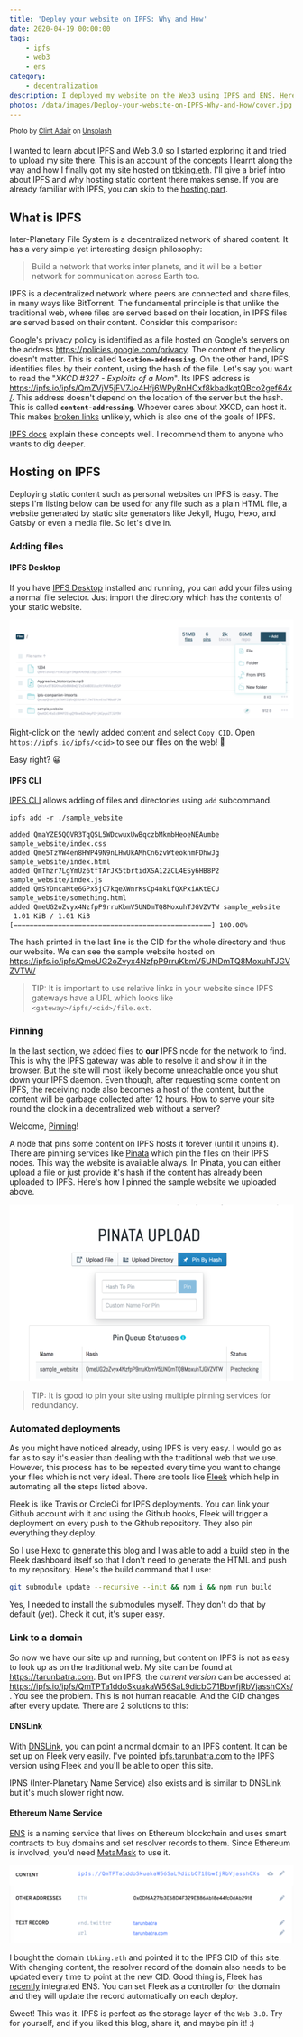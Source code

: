 ```yaml
---
title: 'Deploy your website on IPFS: Why and How'
date: 2020-04-19 00:00:00
tags:
    - ipfs
    - web3
    - ens
category:
    - decentralization
description: I deployed my website on the Web3 using IPFS and ENS. Here I'm detailing why that makes sense and how to do it.
photos: /data/images/Deploy-your-website-on-IPFS-Why-and-How/cover.jpg
---
```


<sup>Photo by [Clint Adair](https://unsplash.com/@clintadair) on [Unsplash](https://unsplash.com)</sup>

I wanted to learn about IPFS and Web 3.0 so I started exploring it and tried to upload my site there. This is an account of the concepts I learnt along the way and how I finally got my site hosted on [tbking.eth][tbking-eth-link]. I'll give a brief intro about IPFS and why hosting static content there makes sense. If you are already familiar with IPFS, you can skip to the [hosting part][hosting-anchor-link].

## What is IPFS

Inter-Planetary File System is a decentralized network of shared content. It has a very simple yet interesting design philosophy:
> Build a network that works inter planets, and it will be a better network for communication across Earth too.

IPFS is a decentralized network where peers are connected and share files, in many ways like BitTorrent. The fundamental principle is that unlike the traditional web, where files are served based on their location, in IPFS files are served based on their content. Consider this comparison:

Google's privacy policy is identified as a file hosted on Google's servers on the address https://policies.google.com/privacy. The content of the policy doesn't matter. This is called **`location-addressing`**.
On the other hand, IPFS identifies files by their content, using the hash of the file. Let's say you want to read the "_XKCD #327 - Exploits of a Mom_". Its IPFS address is https://ipfs.io/ipfs/QmZVjV5jFV7Jo4Hfj6WPyRnHCxf8kbadkqtQBco2gef64x/. This address doesn't depend on the location of the server but the hash. This is called **`content-addressing`**. Whoever cares about XKCD, can host it. This makes [broken links][broken-links-link] unlikely, which is also one of the goals of IPFS.

[IPFS docs][ipfs-docs-link] explain these concepts well. I recommend them to anyone who wants to dig deeper.

## Hosting on IPFS

Deploying static content such as personal websites on IPFS is easy. The steps I'm listing below can be used for any file such as a plain HTML file, a website generated by static site generators like Jekyll, Hugo, Hexo, and Gatsby or even a media file. So let's dive in.

### Adding files

#### IPFS Desktop
If you have [IPFS Desktop][ipfs-desktop-link] installed and running, you can add your files using a normal file selector. Just import the directory which has the contents of your static website.

![Adding file in IPFS Desktop][ipfs-desktop-image]

Right-click on the newly added content and select `Copy CID`. Open `https://ipfs.io/ipfs/<cid>` to see our files on the web! 🚀

Easy right? 😀

 #### IPFS CLI
[IPFS CLI][ipfs-cli-link] allows adding of files and directories using `add` subcommand.
```
ipfs add -r ./sample_website
```
```
added QmaYZE5QQVR3TqQSL5WDcwuxUwBqczbMkmbHeoeNEAumbe sample_website/index.css
added Qme5TzVW4en8HWP49N9nLHwUkAMhCn6zvWteoknmFDhwJg sample_website/index.html
added QmThzr7LgYmUz6tfTArJK5tbrtidXSA12ZCL4ESy6HB8P2 sample_website/index.js
added QmSYDncaMte6GPx5jC7kqeXWnrKsCp4nkLfQXPxiAKtECU sample_website/something.html
added QmeUG2oZvyx4NzfpP9rruKbmV5UNDmTQ8MoxuhTJGVZVTW sample_website
 1.01 KiB / 1.01 KiB [=================================================] 100.00%
 ```

 The hash printed in the last line is the CID for the whole directory and thus our website. We can see the sample website hosted on https://ipfs.io/ipfs/QmeUG2oZvyx4NzfpP9rruKbmV5UNDmTQ8MoxuhTJGVZVTW/


> TIP: It is important to use relative links in your website since IPFS gateways have a URL which looks like `<gateway>/ipfs/<cid>/file.ext`.

### Pinning
In the last section, we added files to **our** IPFS node for the network to find. This is why the IPFS gateway was able to resolve it and show it in the browser. But the site will most likely become unreachable once you shut down your IPFS daemon. Even though, after requesting some content on IPFS, the receiving node also becomes a host of the content, but the content will be garbage collected after 12 hours. How to serve your site round the clock in a decentralized web without a server?

Welcome, [Pinning][ipfs-pinning-doc-link]!

A node that pins some content on IPFS hosts it forever (until it unpins it). There are pinning services like [Pinata][pinata-link] which pin the files on their IPFS nodes. This way the website is available always.
In Pinata, you can either upload a file or just provide it's hash if the content has already been uploaded to IPFS. Here's how I pinned the sample website we uploaded above.

![Pinata pinning example][pinata-pin-example-image]

> TIP: It is good to pin your site using multiple pinning services for redundancy.

### Automated deployments
As you might have noticed already, using IPFS is very easy. I would go as far as to say it's easier than dealing with the traditional web that we use. However, this process has to be repeated every time you want to change your files which is not very ideal. There are tools like [Fleek][fleek-link] which help in automating all the steps listed above.

Fleek is like Travis or CircleCi for IPFS deployments. You can link your Github account with it and using the Github hooks, Fleek will trigger a deployment on every push to the Github repository. They also pin everything they deploy.

So I use Hexo to generate this blog and I was able to add a build step in the Fleek dashboard itself so that I don't need to generate the HTML and push to my repository. Here's the build command that I use:
```sh
git submodule update --recursive --init && npm i && npm run build
```
Yes, I needed to install the submodules myself. They don't do that by default (yet). Check it out, it's super easy.

### Link to a domain

So now we have our site up and running, but content on IPFS is not as easy to look up as on the traditional web. My site can be found at https://tarunbatra.com. But on IPFS, the _current version_ can be accessed at https://ipfs.io/ipfs/QmTPTa1ddoSkuakaW56SaL9dicbC71BbwfjRbVjasshCXs/.
You see the problem. This is not human readable. And the CID changes after every update. There are 2 solutions to this:

#### DNSLink
With [DNSLink][dnslink-link], you can point a normal domain to an IPFS content. It can be set up on Fleek very easily. I've pointed [ipfs.tarunbatra.com](http://ipfs.tarunbatra.com) to the IPFS version using Fleek and you'll be able to open this site.

IPNS (Inter-Planetary Name Service) also exists and is similar to DNSLink but it's much slower right now.

#### Ethereum Name Service
[ENS][ens-link] is a naming service that lives on Ethereum blockchain and uses smart contracts to buy domains and set resolver records to them. Since Ethereum is involved, you'd need [MetaMask][metamask-link] to use it.

![ENS records for tbking.eth][ens-records-image]

I bought the domain `tbking.eth` and pointed it to the IPFS CID of this site. With changing content, the resolver record of the domain also needs to be updated every time to point at the new CID. Good thing is, Fleek has [recently][fleek-ens-release-link] integrated ENS. You can set Fleek as a controller for the domain and they will update the record automatically on each deploy.

Sweet! This was it. IPFS is perfect as the storage layer of the `Web 3.0`. Try for yourself, and if you liked this blog, share it, and maybe pin it! :)

[tbking-eth-link]: http://tbking.eth.link
[hosting-anchor-link]: #Hosting-on-IPFS
[broken-links-link]: https://en.wikipedia.org/wiki/Link_rot
[ipfs-docs-link]: https://docs-beta.ipfs.io/concepts/
[ipfs-cli-link]: https://dist.ipfs.io/#go-ipfs
[ipfs-desktop-link]: https://github.com/ipfs-shipyard/ipfs-desktop
[ipfs-pinning-doc-link]: https://docs.ipfs.io/guides/concepts/pinning/
[pinata-link]: https://pinata.cloud/
[fleek-link]: https://fleek.co/
[dnslink-link]: https://docs.ipfs.io/guides/concepts/dnslink/
[ipfs-companion-link]: https://github.com/ipfs-shipyard/ipfs-companion
[ens-link]: https://ens.domains/
[metamask-link]: https://metamask.io/
[fleek-ens-release-link]: https://blog.fleek.co/posts/Fleek-Release-ENS-Domains

[ipfs-desktop-image]: /data/images/Deploy-your-website-on-IPFS-Why-and-How/ipfs-desktop-file-add.png
[pinata-pin-example-image]: /data/images/Deploy-your-website-on-IPFS-Why-and-How/pinata-pin-example.png
[pinata-pinned-list-image]: /data/images/Deploy-your-website-on-IPFS-Why-and-How/pinata-pinned-list.png
[ens-records-image]: /data/images/Deploy-your-website-on-IPFS-Why-and-How/ens-records.png

